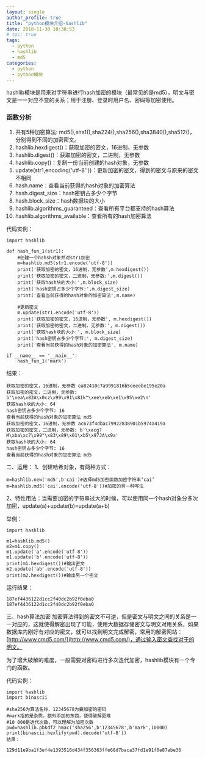```yaml
---
layout: single
author_profile: true
title: "python模块介绍-hashlib"
date: 2018-11-30 10:30:53
# toc: true
tags:
  - python
  - hashlib
  - md5
categories:
  - python
  - python模块
---
```


hashlib模块是用来对字符串进行hash加密的模块（最常见的是md5），明文与密文是一一对应不变的关系；用于注册、登录时用户名、密码等加密使用。

### 函数分析

1. 共有5种加密算法: md5(),sha1(),sha224(),sha256(),sha3840(),sha512()，分别得到不同的加密密文。
2. hashlib.hexdigest()：获取加密的密文，16进制，无参数
3. hashlib.digest()：获取加密的密文，二进制，无参数
4. hashlib.copy()：复制一份当前创建的hash对象，无参数
5. update(str1,encoding('utf-8''))：更新加密的密文，得到的密文与原来的密文不相同
6. hash.name：查看当前获得的hash对象的加密算法
7. hash.digest_size：hash密钥占多少个字节
8. hash.block_size：hash数据块的大小
9. hashlib.algorithms_guaranteed：查看所有平台都支持的hash算法
10. hashlib.algorithms_available：查看所有的hash加密算法

代码实例：
```
import hashlib

def hash_fun_1(str1):
    #创建一个hahsh对象并对str1加密
    m=hashlib.md5(str1.encode('utf-8'))
    print('获取加密的密文，16进制，无参数',m.hexdigest())
    print('获取加密的密文，二进制，无参数:',m.digest())
    print('获取hash块的大小:',m.block_size)
    print('hash密钥占多少个字节:',m.digest_size)
    print('查看当前获得的hash对象的加密算法',m.name)

    #更新密文
    m.update(str1.encode('utf-8'))
    print('获取加密的密文，16进制，无参数', m.hexdigest())
    print('获取加密的密文，二进制，无参数:', m.digest())
    print('获取hash块的大小:', m.block_size)
    print('hash密钥占多少个字节:', m.digest_size)
    print('查看当前获得的hash对象的加密算法', m.name)

if __name__ == '__main__':
    hash_fun_1('mark')
```
结果：
```
获取加密的密文，16进制，无参数 ea82410c7a9991816b5eeeebe195e20a
获取加密的密文，二进制，无参数: b'\xea\x82A\x0cz\x99\x91\x81k^\xee\xeb\xe1\x95\xe2\n'
获取hash块的大小: 64
hash密钥占多少个字节: 16
查看当前获得的hash对象的加密算法 md5
获取加密的密文，16进制，无参数 ac673f4dbac79922838901b5974a419a
获取加密的密文，二进制，无参数: b'\xacg?M\xba\xc7\x99"\x83\x89\x01\xb5\x97JA\x9a'
获取hash块的大小: 64
hash密钥占多少个字节: 16
查看当前获得的hash对象的加密算法 md5
```
二、运用：
1、创建哈希对象，有两种方式：
```
m=hashlib.new('md5',b'cai')#选择md5加密函数加密字符串‘cai’
m=hashlib.md5('cai'.encode('utf-8'))#加密的另一种写法
```
2、特性用法：当需要加密的字符串过大的时候，可以使用同一个hash对象分多次加密，update(a)+update(b)=update(a+b)

举例：
```
import hashlib

m1=hashlib.md5()
m2=m1.copy()
m1.update('a'.encode('utf-8'))
m1.update('b'.encode('utf-8'))
print(m1.hexdigest())#输出密文
m2.update('ab'.encode('utf-8'))
print(m2.hexdigest())#输出另一个密文
```
运行结果：
```
187ef4436122d1cc2f40dc2b92f0eba0
187ef4436122d1cc2f40dc2b92f0eba0
```

三、hash算法加密
加密算法得到的密文不可逆，但是密文与明文之间的关系是一一对应的，这就使得解密出现了可能，使用大数据存储密文与明文对用关系，如果数据库内刚好有对应的密文，就可以找到明文完成解密，常用的解密网站：[http://www.cmd5.com/](http://www.cmd5.com/)，通过输入密文查找对于的明文。

为了增大破解的难度，一般需要对密码进行多次迭代加密，hashlib模块有一个专门的函数。

代码实例：
```
import hashlib
import binascii

#sha256为算法名称，12345678为要加密的密码
#mark指的是杂质，额外添加的东西，使得破解更难
#10 000是迭代次数，可以理解为加密次数
pwd=hashlib.pbkdf2_hmac('sha256',b'12345678',b'mark',10000)
print(binascii.hexlify(pwd).decode('utf-8'))
结果：

129d11e9ba1f3ef4e1393516d434f356363ffe68d7baca37fd1e91f0e87abe36
```